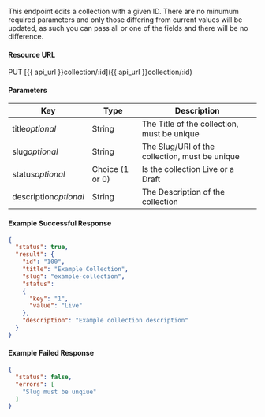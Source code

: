 <!--
@title Update existing collection
@author Moltin Ltd
@description Updates a collection with the given ID

@sidebar 1
@family Collection
@rate No
@auth Yes
@format JSON
@http PUT
@version beta
-->
This endpoint edits a collection with a given ID. There are no minumum required parameters and only those differing from current values will be updated, as such you can pass all or one of the fields and there will be no difference.


#### Resource URL
PUT [{{ api_url }}collection/:id]({{ api_url }}collection/:id)


#### Parameters
Key | Type | Description
--- | ---- | -----------
title*optional* | String | The Title of the collection, must be unique
slug*optional* | String | The Slug/URI of the collection, must be unique
status*optional* | Choice (1 or 0) | Is the collection Live or a Draft
description*optional* | String | The Description of the collection

<!--code-->
#### Example Successful Response
``` json
{
  "status": true,
  "result": {
    "id": "100",
    "title": "Example Collection",
    "slug": "example-collection",
    "status":
    {
      "key": "1",
      "value": "Live"
    },
    "description": "Example collection description"
  }
}
```


#### Example Failed Response
``` json
{
  "status": false,
  "errors": [
    "Slug must be unqiue"
  ]
}
```
<!--/code-->